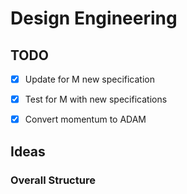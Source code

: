 # Design Engineering

## TODO 

- [x] Update for M new specification
- [x] Test for M with new specifications
- [x] Convert momentum to ADAM 



## Ideas



### Overall Structure 

